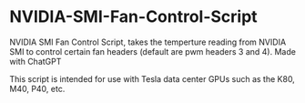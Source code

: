 # NVIDIA-SMI-Fan-Control-Script
NVIDIA SMI Fan Control Script, takes the temperture reading from NVIDIA SMI to control certain fan headers (default are pwm headers 3 and 4). Made with ChatGPT

This script is intended for use with Tesla data center GPUs such as the K80, M40, P40, etc.
